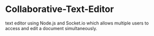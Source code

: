 # Collaborative-Text-Editor
text editor using Node.js and Socket.io which allows multiple users to access and edit a document simultaneously.

